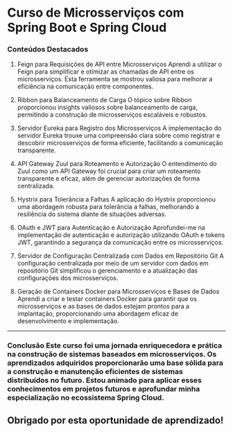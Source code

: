 # Curso de Microsserviços com Spring Boot e Spring Cloud



<h3>Conteúdos Destacados</h3>

1. Feign para Requisições de API entre Microsserviços
Aprendi a utilizar o Feign para simplificar e otimizar as chamadas de API entre os microsserviços. Esta ferramenta se mostrou valiosa para melhorar a eficiência na comunicação entre componentes.

2. Ribbon para Balanceamento de Carga
O tópico sobre Ribbon proporcionou insights valiosos sobre balanceamento de carga, permitindo a construção de microsserviços escaláveis e robustos.

3. Servidor Eureka para Registro dos Microsserviços
A implementação do servidor Eureka trouxe uma compreensão clara sobre como registrar e descobrir microsserviços de forma eficiente, facilitando a comunicação transparente.

4. API Gateway Zuul para Roteamento e Autorização
O entendimento do Zuul como um API Gateway foi crucial para criar um roteamento transparente e eficaz, além de gerenciar autorizações de forma centralizada.

5. Hystrix para Tolerância a Falhas
A aplicação do Hystrix proporcionou uma abordagem robusta para tolerância a falhas, melhorando a resiliência do sistema diante de situações adversas.

6. OAuth e JWT para Autenticação e Autorização
Aprofundei-me na implementação de autenticação e autorização utilizando OAuth e tokens JWT, garantindo a segurança da comunicação entre os microsserviços.

7. Servidor de Configuração Centralizada com Dados em Repositório Git
A configuração centralizada por meio de um servidor com dados em repositório Git simplificou o gerenciamento e a atualização das configurações dos microsserviços.

8. Geração de Containers Docker para Microsserviços e Bases de Dados
Aprendi a criar e testar containers Docker para garantir que os microsserviços e as bases de dados estejam prontos para a implantação, proporcionando uma abordagem eficaz de desenvolvimento e implementação.

---

<h3>Conclusão
Este curso foi uma jornada enriquecedora e prática na construção de sistemas baseados em microsserviços. Os aprendizados adquiridos proporcionarão uma base sólida para a construção e manutenção eficientes de sistemas distribuídos no futuro. Estou animado para aplicar esses conhecimentos em projetos futuros e aprofundar minha especialização no ecossistema Spring Cloud.</h3>

 
<h2>Obrigado por esta oportunidade de aprendizado!</h2>
